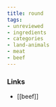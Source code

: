 ```yaml
---
title: round
tags:
- unreviewed
- ingredients
- categories
- land-animals
- meat
- beef
---
```



### Links

* [[beef]]
